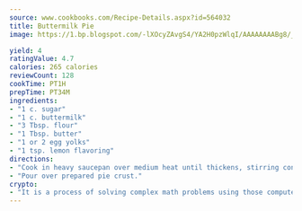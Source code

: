 ```yaml
---
source: www.cookbooks.com/Recipe-Details.aspx?id=564032
title: Buttermilk Pie
image: https://1.bp.blogspot.com/-lXOcyZAvgS4/YA2H0pzWlqI/AAAAAAAABg8/_HX4JI-WmFM0Tz684w_qYjP9vBzksmFNgCLcBGAsYHQ/s219/20.png

yield: 4
ratingValue: 4.7
calories: 265 calories
reviewCount: 128
cookTime: PT1H
prepTime: PT34M
ingredients:
- "1 c. sugar"
- "1 c. buttermilk"
- "3 Tbsp. flour"
- "1 Tbsp. butter"
- "1 or 2 egg yolks"
- "1 tsp. lemon flavoring"
directions:
- "Cook in heavy saucepan over medium heat until thickens, stirring constantly."
- "Pour over prepared pie crust."
crypto:
- "It is a process of solving complex math problems using those computers which run bitcoin software."
---
```

